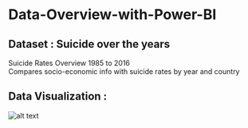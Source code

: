# Data-Overview-with-Power-BI

## Dataset : Suicide over the years
Suicide Rates Overview 1985 to 2016 <br />
Compares socio-economic info with suicide rates by year and country

## Data Visualization :

![alt text](https://github.com/adiimated/Suicide-Data-Overview-with-Power-BI/blob/master/charts.jpg)
